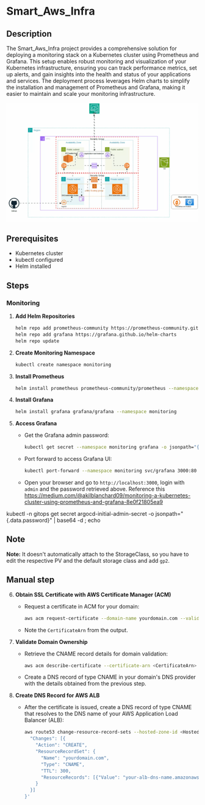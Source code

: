 # Smart_Aws_Infra

## Description 
The Smart_Aws_Infra project provides a comprehensive solution for deploying a monitoring stack on a Kubernetes cluster using Prometheus and Grafana. This setup enables robust monitoring and visualization of your Kubernetes infrastructure, ensuring you can track performance metrics, set up alerts, and gain insights into the health and status of your applications and services. The deployment process leverages Helm charts to simplify the installation and management of Prometheus and Grafana, making it easier to maintain and scale your monitoring infrastructure.

<p align="center">
  <img src="smartinfra.gif" alt="Architecture Diagram">
</p>


## Prerequisites

- Kubernetes cluster
- kubectl configured
- Helm installed

## Steps
### Monitoring
1. **Add Helm Repositories**
    ```sh
    helm repo add prometheus-community https://prometheus-community.github.io/helm-charts
    helm repo add grafana https://grafana.github.io/helm-charts
    helm repo update
    ```

2. **Create Monitoring Namespace**
    ```sh
    kubectl create namespace monitoring
    ```

3. **Install Prometheus**
    ```sh
    helm install prometheus prometheus-community/prometheus --namespace monitoring
    ```

4. **Install Grafana**
    ```sh
    helm install grafana grafana/grafana --namespace monitoring
    ```

5. **Access Grafana**
    - Get the Grafana admin password:
      ```sh
      kubectl get secret --namespace monitoring grafana -o jsonpath="{.data.admin-password}" | base64 --decode ; echo
      ```
    - Port forward to access Grafana UI:
      ```sh
      kubectl port-forward --namespace monitoring svc/grafana 3000:80
      ```
    - Open your browser and go to `http://localhost:3000`, login with `admin` and the password retrieved above.
Reference this 
 https://medium.com/@akilblanchard09/monitoring-a-kubernetes-cluster-using-prometheus-and-grafana-8e0f21805ea9

 kubectl -n gitops get secret argocd-initial-admin-secret -o jsonpath="{.data.password}" | base64 -d ; echo

 ## Note 
**Note:** It doesn't automatically attach to the StorageClass, so you have to edit the respective PV and the default storage class and add `gp2`.

 ## Manual step
6. **Obtain SSL Certificate with AWS Certificate Manager (ACM)**
    - Request a certificate in ACM for your domain:
      ```sh
      aws acm request-certificate --domain-name yourdomain.com --validation-method DNS
      ```
    - Note the `CertificateArn` from the output.

7. **Validate Domain Ownership**
    - Retrieve the CNAME record details for domain validation:
      ```sh
      aws acm describe-certificate --certificate-arn <CertificateArn>
      ```
    - Create a DNS record of type CNAME in your domain's DNS provider with the details obtained from the previous step.

8. **Create DNS Record for AWS ALB**
    - After the certificate is issued, create a DNS record of type CNAME that resolves to the DNS name of your AWS Application Load Balancer (ALB):
      ```sh
      aws route53 change-resource-record-sets --hosted-zone-id <HostedZoneId> --change-batch '{
        "Changes": [{
          "Action": "CREATE",
          "ResourceRecordSet": {
            "Name": "yourdomain.com",
            "Type": "CNAME",
            "TTL": 300,
            "ResourceRecords": [{"Value": "your-alb-dns-name.amazonaws.com"}]
          }
        }]
      }'
      ```
